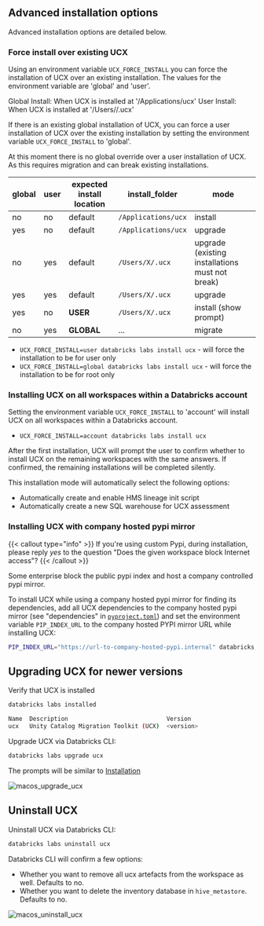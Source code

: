 ## Advanced installation options

Advanced installation options are detailed below.

### Force install over existing UCX
Using an environment variable `UCX_FORCE_INSTALL` you can force the installation of UCX over an existing installation.
The values for the environment variable are 'global' and 'user'.

Global Install: When UCX is installed at '/Applications/ucx'
User Install: When UCX is installed at '/Users/<user>/.ucx'

If there is an existing global installation of UCX, you can force a user installation of UCX over the existing installation by setting the environment variable `UCX_FORCE_INSTALL` to 'global'.

At this moment there is no global override over a user installation of UCX. As this requires migration and can break existing installations.


| global | user | expected install location | install_folder      | mode                                            |
|--------|------|---------------------------|---------------------|-------------------------------------------------|
| no     | no   | default                   | `/Applications/ucx` | install                                         |
| yes    | no   | default                   | `/Applications/ucx` | upgrade                                         |
| no     | yes  | default                   | `/Users/X/.ucx`     | upgrade (existing installations must not break) |
| yes    | yes  | default                   | `/Users/X/.ucx`     | upgrade                                         |
| yes    | no   | **USER**                  | `/Users/X/.ucx`     | install (show prompt)                           |
| no     | yes  | **GLOBAL**                | ...                 | migrate                                         |


* `UCX_FORCE_INSTALL=user databricks labs install ucx` - will force the installation to be for user only
* `UCX_FORCE_INSTALL=global databricks labs install ucx` - will force the installation to be for root only




### Installing UCX on all workspaces within a Databricks account
Setting the environment variable `UCX_FORCE_INSTALL` to 'account' will install UCX on all workspaces within a Databricks account.

* `UCX_FORCE_INSTALL=account databricks labs install ucx`

After the first installation, UCX will prompt the user to confirm whether to install UCX on the remaining workspaces with the same answers. If confirmed, the remaining installations will be completed silently.

This installation mode will automatically select the following options:
* Automatically create and enable HMS lineage init script
* Automatically create a new SQL warehouse for UCX assessment



### Installing UCX with company hosted pypi mirror
{{< callout type="info" >}}
If you're using custom Pypi, during installation, please reply *yes* to the question "Does the given workspace block Internet access"?
{{< /callout >}}

Some enterprise block the public pypi index and host a company controlled pypi mirror. 

To install UCX while using a company hosted pypi mirror for finding its dependencies, add all UCX dependencies to the company hosted pypi mirror (see
"dependencies" in [`pyproject.toml`](./pyproject.toml)) and set the environment variable `PIP_INDEX_URL` to the company hosted PYPI mirror URL while installing UCX:

```bash
PIP_INDEX_URL="https://url-to-company-hosted-pypi.internal" databricks labs install ucx
```





## Upgrading UCX for newer versions

Verify that UCX is installed

```bash
databricks labs installed

Name  Description                            Version
ucx   Unity Catalog Migration Toolkit (UCX)  <version>
```

Upgrade UCX via Databricks CLI:

```bash
databricks labs upgrade ucx
```

The prompts will be similar to [Installation](#install-ucx)

![macos_upgrade_ucx](/images/macos_3_databrickslabsmac_upgradeucx.gif)



## Uninstall UCX

Uninstall UCX via Databricks CLI:

```bash
databricks labs uninstall ucx
```

Databricks CLI will confirm a few options:
- Whether you want to remove all ucx artefacts from the workspace as well. Defaults to no.
- Whether you want to delete the inventory database in `hive_metastore`. Defaults to no.

![macos_uninstall_ucx](/images/macos_4_databrickslabsmac_uninstallucx.gif)